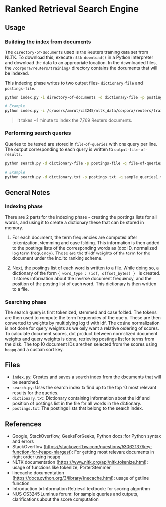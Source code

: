 # Ranked Retrieval Search Engine

## Usage

### Building the index from documents

The `directory-of-documents` used is the Reuters training data set from NLTK. 
To download this, execute `nltk.download()` in a Python interpreter and download the data to an appropriate location.
In the downloaded files, the `/corpora/reuters/training/` directory contains the documents that will be indexed.

This indexing phase writes to two output files- `dictionary-file` and `postings-file`.

```sh
python index.py -i directory-of-documents -d dictionary-file -p postings-file

# Example
python index.py -i /c/users/amrut/cs3245/nltk_data/corpora/reuters/training/ -d dictionary.txt -p postings.txt
```

> It takes ~1 minute to index the 7,769 Reuters documents.

### Performing search queries

Queries to be tested are stored in `file-of-queries` with one query per line.
The output corresponding to each query is written to `output-file-of-results`.

```sh
python search.py -d dictionary-file -p postings-file -q file-of-queries -o output-file-of-results

# Example
python search.py -d dictionary.txt -p postings.txt -q sample_queries1.txt -o output.txt
```

## General Notes

### Indexing phase

There are 2 parts for the indexing phase - creating the postings lists for all words, and using it to create a dictionary these that can be stored in memory.

1. For each document, the term frequencies are computed after tokenization, stemming and case folding.
This information is then added to the postings lists of the corresponding words as (doc ID, normalized log term frequency). 
These are the tf-idf weights of the term for the document under the lnc.ltc ranking scheme.

2. Next, the postings list of each word is written to a file.
While doing so, a dictionary of the form `{ word_type : (idf, offset_bytes) } ` is created.
It stores information about the inverse document frequency, and the position of the posting list of each word.
This dictionary is then written to a file.

### Searching phase

The search query is first tokenized, stemmed and case folded.
The tokens are then used to compute the term frequencies of the query.
These are then converted to weights by multiplying log tf with idf. 
The cosine normalization is not done for query weights as we only want a relative ordering of scores.
To calculate document scores, dot product between normalized document weights and query weights is done, retrieving postings list for terms from the disk.
The top 10 document IDs are then selected from the scores using `heapq` and a custom sort key.

## Files 

- `index.py`: Creates and saves a search index from the documents that will be searched.
- `search.py`: Uses the search index to find up to the top 10 most relevant results for the queries.
- `dictionary.txt`: Dictionary containing information about the idf and position of postings list in the file for all words in the dictionary.
- `postings.txt`: The postings lists that belong to the search index.

## References

- Google, StackOverflow, GeeksForGeeks, Python docs: for Python syntax and errors
- StackOverflow (https://stackoverflow.com/questions/53062137/key-function-for-heapq-nlargest): For getting most relevant documents in right order using heapq
- NLTK documentation (https://www.nltk.org/api/nltk.tokenize.html): usage of functions like tokenize, PorterStemmer
- linecache documentation (https://docs.python.org/3/library/linecache.html): usage of getline function
- Introduction to Information Retrieval textbook: for scoring algorithm
- NUS CS3245 Luminus forum: for sample queries and outputs, clarifications about the score computation
